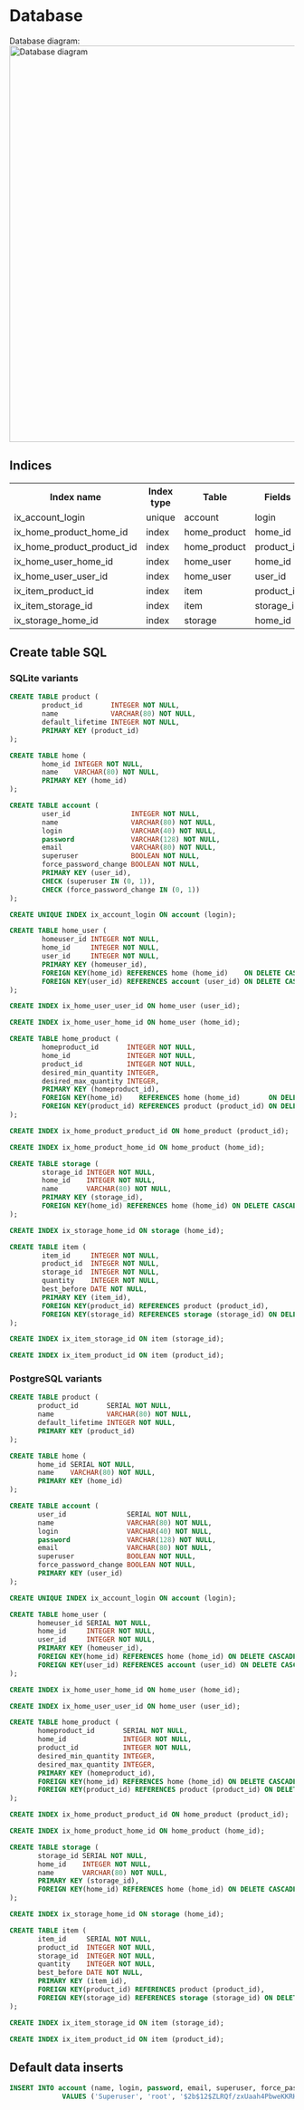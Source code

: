 # Database

<div>Database diagram:</div>
<img src="database.svg" alt="Database diagram" width="700" />

## Indices

<table>
  <tr><th>Index name                </th><th>Index type</th><th>Table       </th><th>Fields    </th></tr>
  <tr><td>ix_account_login          </td><td>unique    </td><td>account     </td><td>login     </td></tr>
  <tr><td>ix_home_product_home_id   </td><td>index     </td><td>home_product</td><td>home_id   </td></tr>
  <tr><td>ix_home_product_product_id</td><td>index     </td><td>home_product</td><td>product_id</td></tr>
  <tr><td>ix_home_user_home_id      </td><td>index     </td><td>home_user   </td><td>home_id   </td></tr>
  <tr><td>ix_home_user_user_id      </td><td>index     </td><td>home_user   </td><td>user_id   </td></tr>
  <tr><td>ix_item_product_id        </td><td>index     </td><td>item        </td><td>product_id</td></tr>
  <tr><td>ix_item_storage_id        </td><td>index     </td><td>item        </td><td>storage_id</td></tr>
  <tr><td>ix_storage_home_id        </td><td>index     </td><td>storage     </td><td>home_id   </td></tr>
</table>


## Create table SQL

### SQLite variants

```SQL
CREATE TABLE product (
        product_id       INTEGER NOT NULL, 
        name             VARCHAR(80) NOT NULL, 
        default_lifetime INTEGER NOT NULL, 
        PRIMARY KEY (product_id)
);

CREATE TABLE home (
        home_id INTEGER NOT NULL, 
        name    VARCHAR(80) NOT NULL, 
        PRIMARY KEY (home_id)
);

CREATE TABLE account (
        user_id               INTEGER NOT NULL, 
        name                  VARCHAR(80) NOT NULL, 
        login                 VARCHAR(40) NOT NULL, 
        password              VARCHAR(128) NOT NULL, 
        email                 VARCHAR(80) NOT NULL, 
        superuser             BOOLEAN NOT NULL, 
        force_password_change BOOLEAN NOT NULL, 
        PRIMARY KEY (user_id), 
        CHECK (superuser IN (0, 1)), 
        CHECK (force_password_change IN (0, 1))
);

CREATE UNIQUE INDEX ix_account_login ON account (login);

CREATE TABLE home_user (
        homeuser_id INTEGER NOT NULL, 
        home_id     INTEGER NOT NULL, 
        user_id     INTEGER NOT NULL, 
        PRIMARY KEY (homeuser_id), 
        FOREIGN KEY(home_id) REFERENCES home (home_id)    ON DELETE CASCADE, 
        FOREIGN KEY(user_id) REFERENCES account (user_id) ON DELETE CASCADE
);

CREATE INDEX ix_home_user_user_id ON home_user (user_id);

CREATE INDEX ix_home_user_home_id ON home_user (home_id);

CREATE TABLE home_product (
        homeproduct_id       INTEGER NOT NULL, 
        home_id              INTEGER NOT NULL, 
        product_id           INTEGER NOT NULL, 
        desired_min_quantity INTEGER, 
        desired_max_quantity INTEGER, 
        PRIMARY KEY (homeproduct_id), 
        FOREIGN KEY(home_id)    REFERENCES home (home_id)       ON DELETE CASCADE, 
        FOREIGN KEY(product_id) REFERENCES product (product_id) ON DELETE CASCADE
);

CREATE INDEX ix_home_product_product_id ON home_product (product_id);

CREATE INDEX ix_home_product_home_id ON home_product (home_id);

CREATE TABLE storage (
        storage_id INTEGER NOT NULL, 
        home_id    INTEGER NOT NULL, 
        name       VARCHAR(80) NOT NULL, 
        PRIMARY KEY (storage_id), 
        FOREIGN KEY(home_id) REFERENCES home (home_id) ON DELETE CASCADE
);

CREATE INDEX ix_storage_home_id ON storage (home_id);

CREATE TABLE item (
        item_id     INTEGER NOT NULL, 
        product_id  INTEGER NOT NULL, 
        storage_id  INTEGER NOT NULL, 
        quantity    INTEGER NOT NULL, 
        best_before DATE NOT NULL, 
        PRIMARY KEY (item_id), 
        FOREIGN KEY(product_id) REFERENCES product (product_id), 
        FOREIGN KEY(storage_id) REFERENCES storage (storage_id) ON DELETE CASCADE
);

CREATE INDEX ix_item_storage_id ON item (storage_id);

CREATE INDEX ix_item_product_id ON item (product_id);
```

### PostgreSQL variants

```SQL
CREATE TABLE product (
       product_id       SERIAL NOT NULL,
       name             VARCHAR(80) NOT NULL,
       default_lifetime INTEGER NOT NULL,
       PRIMARY KEY (product_id)
);

CREATE TABLE home (
       home_id SERIAL NOT NULL,
       name    VARCHAR(80) NOT NULL,
       PRIMARY KEY (home_id)
);

CREATE TABLE account (
       user_id               SERIAL NOT NULL,
       name                  VARCHAR(80) NOT NULL,
       login                 VARCHAR(40) NOT NULL,
       password              VARCHAR(128) NOT NULL,
       email                 VARCHAR(80) NOT NULL,
       superuser             BOOLEAN NOT NULL,
       force_password_change BOOLEAN NOT NULL,
       PRIMARY KEY (user_id)
);

CREATE UNIQUE INDEX ix_account_login ON account (login);

CREATE TABLE home_user (
       homeuser_id SERIAL NOT NULL,
       home_id     INTEGER NOT NULL,
       user_id     INTEGER NOT NULL,
       PRIMARY KEY (homeuser_id),
       FOREIGN KEY(home_id) REFERENCES home (home_id) ON DELETE CASCADE,
       FOREIGN KEY(user_id) REFERENCES account (user_id) ON DELETE CASCADE
);

CREATE INDEX ix_home_user_home_id ON home_user (home_id);

CREATE INDEX ix_home_user_user_id ON home_user (user_id);

CREATE TABLE home_product (
       homeproduct_id       SERIAL NOT NULL,
       home_id              INTEGER NOT NULL,
       product_id           INTEGER NOT NULL,
       desired_min_quantity INTEGER,
       desired_max_quantity INTEGER,
       PRIMARY KEY (homeproduct_id),
       FOREIGN KEY(home_id) REFERENCES home (home_id) ON DELETE CASCADE,
       FOREIGN KEY(product_id) REFERENCES product (product_id) ON DELETE CASCADE
);

CREATE INDEX ix_home_product_product_id ON home_product (product_id);

CREATE INDEX ix_home_product_home_id ON home_product (home_id);

CREATE TABLE storage (
       storage_id SERIAL NOT NULL,
       home_id    INTEGER NOT NULL,
       name       VARCHAR(80) NOT NULL,
       PRIMARY KEY (storage_id),
       FOREIGN KEY(home_id) REFERENCES home (home_id) ON DELETE CASCADE
);

CREATE INDEX ix_storage_home_id ON storage (home_id);

CREATE TABLE item (
       item_id     SERIAL NOT NULL,
       product_id  INTEGER NOT NULL,
       storage_id  INTEGER NOT NULL,
       quantity    INTEGER NOT NULL,
       best_before DATE NOT NULL,
       PRIMARY KEY (item_id),
       FOREIGN KEY(product_id) REFERENCES product (product_id),
       FOREIGN KEY(storage_id) REFERENCES storage (storage_id) ON DELETE CASCADE
);

CREATE INDEX ix_item_storage_id ON item (storage_id);

CREATE INDEX ix_item_product_id ON item (product_id);
```


## Default data inserts
```SQL
INSERT INTO account (name, login, password, email, superuser, force_password_change)
             VALUES ('Superuser', 'root', '$2b$12$ZLRQf/zxUaah4PbweKKRH.qUxYtdvj0BmdrqHsQSgrSHpL6FfX9ZG', 'root@not.set.invalid', 1, 0);
```
